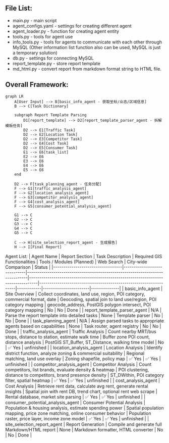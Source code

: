 ## File List:
- main.py - main script
- agent_configs.yaml - settings for creating different agent
- agent_loader.py - function for creating agent entity
- tools.py - tools for agent use
- info_tools.py - tools for agents to communicate with each other through MySQL (Other information list function also can be used, MySQL is just a temporary solution)
- db.py - settings for connecting MySQL
- report_template.py - store report template
- md_html.py - convert report from markdown format string to HTML file.

## Overall Framework:
```mermaid
graph LR
    A[User Input] --> B[basic_info_agent - 获取坐标/业态/区域信息]
    B --> C[Task Dictionary]

    subgraph Report Template Parsing
        D1[report_template] --> D2[report_template_parser_agent - 拆解模板任务]
        D2 --> E1[Traffic Task]
        D2 --> E2[Location Task]
        D2 --> E3[Competitor Task]
        D2 --> E4[Cost Task]
        D2 --> E5[Consumer Task]
        E1 --> E6[task_list]
        E2 --> E6
        E3 --> E6
        E4 --> E6
        E5 --> E6
    end

    D2 --> F[task_planning_agent - 任务分配]
    F --> G1[traffic_analysis_agent]
    F --> G2[location_analysis_agent]
    F --> G3[competitor_analysis_agent]
    F --> G4[cost_analysis_agent]
    F --> G5[consumer_potential_analysis_agent]

    G1 --> C
    G2 --> C
    G3 --> C
    G4 --> C
    G5 --> C

    C --> H[site_selection_report_agent - 生成报告]
    H --> I[Final Report]
```

Agent List:
| Agent Name                        | Report Section              | Task Description                                                             | Required GIS Functionalities                                                    | Tools / Modules (Planned)                                       | Web Search | City-wide Comparison | Status       |
|----------------------------------|-----------------------------|------------------------------------------------------------------------------|----------------------------------------------------------------------------------|------------------------------------------------------------------|------------|-----------------------|--------------|
| basic_info_agent                 | Site Overview               | Collect coordinates, land use, region, POI category, commercial format, date | Geocoding, spatial join to land use/region, POI category mapping                | geocode_address, PostGIS polygon intersect, POI category mapping | No         | No                    | Done         |
| report_template_parser_agent     | N/A                         | Parse the report template into detailed tasks                                | None                                                                            | Template parser                                                  | No         | No                    | Done         |
| task_planning_agent              | N/A                         | Assign parsed tasks to appropriate agents based on capabilities              | None                                                                            | Task router, agent registry                                      | No         | No                    | Done         |
| traffic_analysis_agent           | Traffic Analysis            | Count nearby MRT/bus stops, distance to station, estimate walk time          | Buffer zone POI count, distance analysis                                        | PostGIS ST_Buffer, ST_Distance, walking time model               | No         | ✅ Yes                | unfinished         |
| location_analysis_agent          | Location Analysis           | Identify district function, analyze zoning & commercial suitability          | Regional matching, land use overlay                                             | Zoning shapefile, policy map                                     | ✅ Yes      | ✅ Yes                | unfinished   |
| competitor_analysis_agent        | Competitor Analysis         | Count competitors, list brands, evaluate density & heatmap                   | POI clustering, distance to competitors, brand presence density                 | ST_DWithin, POI category filter, spatial heatmap                 | ✅ Yes      | ✅ Yes                | unfinished   |
| cost_analysis_agent              | Cost Analysis               | Retrieve rent data, calculate avg rent, generate rental insights             | Spatial join with rent DB, trend chart, optional rent web scrape                | Rental database, market site parsing                             | ✅ Yes      | ✅ Yes                | unfinished   |
| consumer_potential_analysis_agent | Consumer Potential Analysis | Population & housing analysis, estimate spending power                       | Spatial population mapping, price zone matching, online consumer behavior       | Population raster, price layer, income zone model                | ✅ Yes      | ✅ Yes                | unfinished   |
| site_selection_report_agent      | Report Generation           | Compile and generate full Markdown/HTML report                               | None                                                                            | Markdown formatter, HTML converter                              | No         | No                    | Done         |


